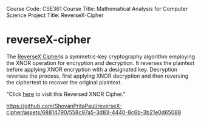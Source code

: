 Course Code: CSE361
Course Title: Mathematical Analysis for Computer Science
Project Title: ReverseX-Cipher 


# reverseX-cipher 
The [ReverseX Cipher](https://reverse-x-cipher-by-shovan-prita-paul.netlify.app/)is a symmetric-key cryptography algorithm employing the XNOR operation for encryption and decryption. It reverses the plaintext before applying XNOR encryption with a designated key. Decryption reverses the process, first applying XNOR decryption and then reversing the ciphertext to recover the original plaintext.

"Click [here](https://reverse-x-cipher-by-shovan-prita-paul.netlify.app/) to visit this Reversed XNOR Cipher."












https://github.com/ShovanPritaPaul/reverseX-cipher/assets/68814790/558c97a5-3d83-4440-8c6b-3b21e0d65088
